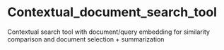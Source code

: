 # Contextual_document_search_tool
Contextual search tool with document/query embedding for similarity comparison and document selection + summarization
